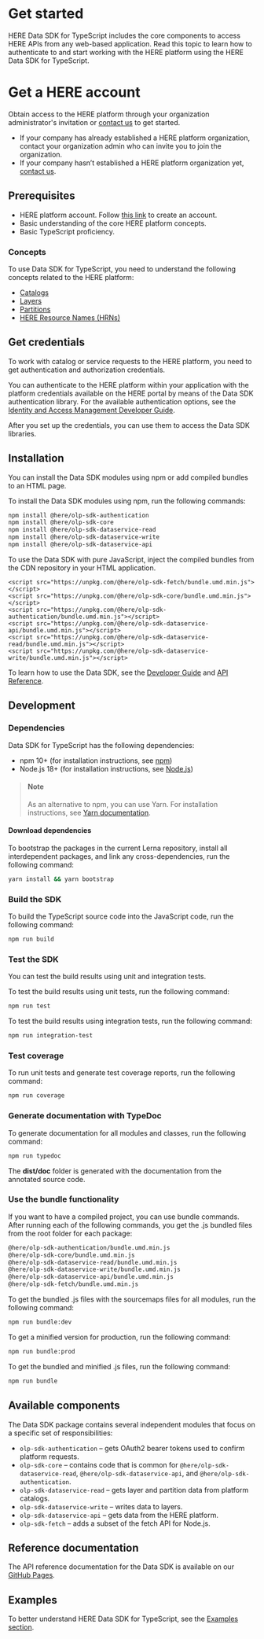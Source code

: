 # Get started

HERE Data SDK for TypeScript includes the core components to access HERE APIs from any web-based application.
Read this topic to learn how to authenticate to and start working with the HERE platform using the HERE Data SDK for TypeScript.

# Get a HERE account

Obtain access to the HERE platform through your organization administrator's invitation or [contact us](https://www.here.com/contact?intref=dev_docum) to get started.

* If your company has already established a HERE platform organization, contact your organization admin who can invite you to join the organization.
* If your company hasn’t established a HERE platform organization yet, [contact us](https://www.here.com/contact?intref=dev_docum).

## Prerequisites

- HERE platform account. Follow [this link](https://platform.here.com/portal/sign-up) to create an account. 
- Basic understanding of the core HERE platform concepts.
- Basic TypeScript proficiency.

### Concepts

To use Data SDK for TypeScript, you need to understand the following concepts related to the HERE platform:

* [Catalogs](https://www.here.com/docs/bundle/data-api-developer-guide/page/rest/catalogs.html)
* [Layers](https://www.here.com/docs/bundle/data-api-developer-guide/page/rest/layers.html)
* [Partitions](https://www.here.com/docs/bundle/data-api-developer-guide/page/rest/partitions.html)
* [HERE Resource Names (HRNs)](https://www.here.com/docs/bundle/data-api-developer-guide/page/rest/hrn.html)

## Get credentials

To work with catalog or service requests to the HERE platform, you need to get authentication and authorization credentials.

You can authenticate to the HERE platform within your application with the platform credentials available on the HERE portal by means of the Data SDK authentication library. For the available authentication options, see the [Identity and Access Management Developer Guide](https://www.here.com/docs/bundle/identity-and-access-management-developer-guide/page/README.html).

After you set up the credentials, you can use them to access the Data SDK libraries.

## Installation

You can install the Data SDK modules using npm or add compiled bundles to an HTML page.

To install the Data SDK modules using npm, run the following commands:

```sh
npm install @here/olp-sdk-authentication
npm install @here/olp-sdk-core
npm install @here/olp-sdk-dataservice-read
npm install @here/olp-sdk-dataservice-write
npm install @here/olp-sdk-dataservice-api
```

To use the Data SDK with pure JavaScript, inject the compiled bundles from the CDN repository in your HTML application.

```
<script src="https://unpkg.com/@here/olp-sdk-fetch/bundle.umd.min.js"></script> 
<script src="https://unpkg.com/@here/olp-sdk-core/bundle.umd.min.js"></script> 
<script src="https://unpkg.com/@here/olp-sdk-authentication/bundle.umd.min.js"></script> 
<script src="https://unpkg.com/@here/olp-sdk-dataservice-api/bundle.umd.min.js"></script> 
<script src="https://unpkg.com/@here/olp-sdk-dataservice-read/bundle.umd.min.js"></script> 
<script src="https://unpkg.com/@here/olp-sdk-dataservice-write/bundle.umd.min.js"></script> 
```

To learn how to use the Data SDK, see the <a href="https://www.here.com/docs/bundle/data-sdk-for-typescript-developer-guide/page/README.html" target="blank">Developer Guide</a> and <a href="https://www.here.com/docs/bundle/data-sdk-for-typescript-api-reference/page/index.html"  target="_blank">API Reference</a>.

## Development

### Dependencies

Data SDK for TypeScript has the following dependencies:

- npm 10+ (for installation instructions, see <a href="https://www.npmjs.com/" target="_blank">npm</a>)
- Node.js 18+ (for installation instructions, see <a href="http://nodejs.org" target="_blank">Node.js</a>)

> #### Note 
> As an alternative to npm, you can use Yarn. For installation instructions, see [Yarn documentation](https://yarnpkg.com/getting-started/install).

#### Download dependencies

To bootstrap the packages in the current Lerna repository, install all interdependent packages, and link any cross-dependencies, run the following command:

```sh
yarn install && yarn bootstrap
```

### Build the SDK

To build the TypeScript source code into the JavaScript code, run the following command:

```sh
npm run build
```

### Test the SDK

You can test the build results using unit and integration tests.

To test the build results using unit tests, run the following command:

```sh
npm run test
```

To test the build results using integration tests, run the following command:

```sh
npm run integration-test
```

### Test coverage

To run unit tests and generate test coverage reports, run the following command:

```sh
npm run coverage
```

### Generate documentation with TypeDoc

To generate documentation for all modules and classes, run the following command:

```sh
npm run typedoc
```

The **dist/doc** folder is generated with the documentation from the annotated source code.

### Use the bundle functionality

If you want to have a compiled project, you can use bundle commands. After running each of the following commands, you get the .js bundled files from the root folder for each package:

```sh
@here/olp-sdk-authentication/bundle.umd.min.js
@here/olp-sdk-core/bundle.umd.min.js
@here/olp-sdk-dataservice-read/bundle.umd.min.js
@here/olp-sdk-dataservice-write/bundle.umd.min.js
@here/olp-sdk-dataservice-api/bundle.umd.min.js
@here/olp-sdk-fetch/bundle.umd.min.js
```

To get the bundled .js files with the sourcemaps files for all modules, run the following command:

```sh
npm run bundle:dev
```

To get a minified version for production, run the following command:

```sh
npm run bundle:prod
```

To get the bundled and minified .js files, run the following command:

```sh
npm run bundle
```

## Available components

The Data SDK package contains several independent modules that focus on a specific set of responsibilities:

- `olp-sdk-authentication` – gets OAuth2 bearer tokens used to confirm platform requests.
- `olp-sdk-core` – contains code that is common for `@here/olp-sdk-dataservice-read`, `@here/olp-sdk-dataservice-api`, and `@here/olp-sdk-authentication`.
- `olp-sdk-dataservice-read` – gets layer and partition data from platform catalogs.
- `olp-sdk-dataservice-write` – writes data to layers.
- `olp-sdk-dataservice-api` – gets data from the HERE platform.
- `olp-sdk-fetch` – adds a subset of the fetch API for Node.js.

## Reference documentation

The API reference documentation for the Data SDK is available on our <a href="https://heremaps.github.io/here-data-sdk-typescript/" target="_blank">GitHub Pages</a>.

## Examples

To better understand HERE Data SDK for TypeScript, see the [Examples section](../examples/README.md).
